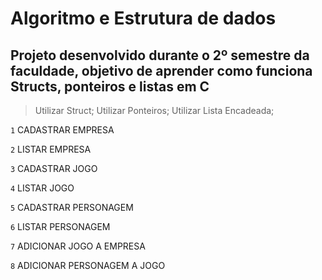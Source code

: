 # Algoritmo e Estrutura de dados

## Projeto desenvolvido durante o 2º semestre da faculdade, objetivo de aprender como funciona Structs, ponteiros e listas em C

> Utilizar Struct;
> Utilizar Ponteiros;
> Utilizar Lista Encadeada;

`1` CADASTRAR EMPRESA

`2` LISTAR EMPRESA

`3` CADASTRAR JOGO

`4` LISTAR JOGO

`5` CADASTRAR PERSONAGEM

`6` LISTAR PERSONAGEM

`7` ADICIONAR JOGO A EMPRESA

`8` ADICIONAR PERSONAGEM A JOGO
